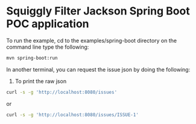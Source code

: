 # Squiggly Filter Jackson Spring Boot POC application

To run the example, cd to the examples/spring-boot directory on the command line type the following:

```bash
mvn spring-boot:run
```

In another terminal, you can request the issue json by doing the following:

1) To print the raw json
```bash
curl -s -g 'http://localhost:8080/issues'
```
or
```bash
curl -s -g 'http://localhost:8080/issues/ISSUE-1'
```

